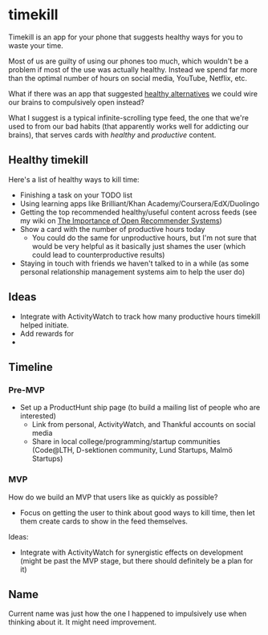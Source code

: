 # timekill

Timekill is an app for your phone that suggests healthy ways for you to waste your time.

Most of us are guilty of using our phones too much, which wouldn't be a problem if most of the use was actually healthy. Instead we spend far more than the optimal number of hours on social media, YouTube, Netflix, etc.

What if there was an app that suggested [healthy alternatives](#healthy-timekill) we could wire our brains to compulsively open instead?

What I suggest is a typical infinite-scrolling type feed, the one that we're used to from our bad habits (that apparently works well for addicting our brains), that serves cards with *healthy* and *productive* content.


## Healthy timekill

Here's a list of healthy ways to kill time:

 - Finishing a task on your TODO list
 - Using learning apps like Brilliant/Khan Academy/Coursera/EdX/Duolingo
 - Getting the top recommended healthy/useful content across feeds (see my wiki on [The Importance of Open Recommender Systems](https://erik.bjareholt.com/wiki/importance-of-open-recommendation-systems/))
 - Show a card with the number of productive hours today
   - You could do the same for unproductive hours, but I'm not sure that would be very helpful as it basically just shames the user (which could lead to counterproductive results)
 - Staying in touch with friends we haven't talked to in a while (as some personal relationship management systems aim to help the user do)


## Ideas

 - Integrate with ActivityWatch to track how many productive hours timekill helped initiate.
 - Add rewards for 
 -


## Timeline

### Pre-MVP

 - Set up a ProductHunt ship page (to build a mailing list of people who are interested)
   - Link from personal, ActivityWatch, and Thankful accounts on social media
   - Share in local college/programming/startup communities (Code@LTH, D-sektionen community, Lund Startups, Malmö Startups)


### MVP

How do we build an MVP that users like as quickly as possible?

 - Focus on getting the user to think about good ways to kill time, then let them create cards to show in the feed themselves.

Ideas:

 - Integrate with ActivityWatch for synergistic effects on development (might be past the MVP stage, but there should definitely be a plan for it)


## Name

Current name was just how the one I happened to impulsively use when thinking about it. It might need improvement.

